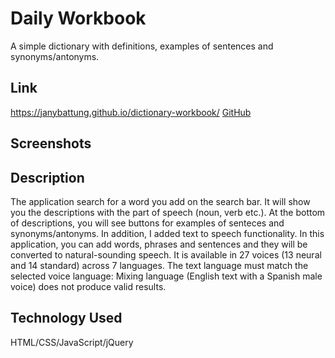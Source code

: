 # Daily Workbook
A simple dictionary with definitions, examples of sentences and synonyms/antonyms.

## Link 
https://janybattung.github.io/dictionary-workbook/
[GitHub](http://github.com)

## Screenshots

## Description
The application search for a word you add on the search bar. It will show you the descriptions with the part of speech (noun, verb etc.). At the bottom of descriptions, you will see buttons for examples of senteces and synonyms/antonyms. In addition, I added text to speech functionality. In this application, you can add words, phrases and sentences and they will be converted to natural-sounding speech. It is available in 27 voices (13 neural and 14 standard) across 7 languages. The text language must match the selected voice language: Mixing language (English text with a Spanish male voice) does not produce valid results.

## Technology Used
HTML/CSS/JavaScript/jQuery

